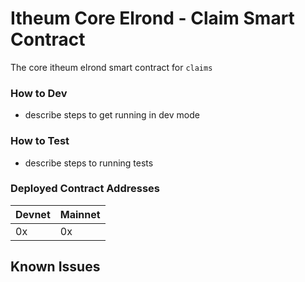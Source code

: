 # Itheum Core Elrond - Claim Smart Contract
The core itheum elrond smart contract for `claims`

### How to Dev
- describe steps to get running in dev mode

### How to Test
- describe steps to running tests

### Deployed Contract Addresses
Devnet | Mainnet
--- | --- 
0x | 0x


## Known Issues
